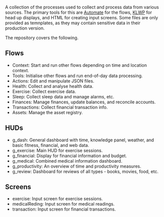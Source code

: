 A collection of the processes used to collect and process data from various sources. The primary tools for this are [Automate](https://llamalab.com/automate/) for the flows, [KLWP](https://help.kustom.rocks/) for head up displays, and HTML for creating input screens. Some files are only provided as temnplates, as they may contain sensitive data in their production version.

The repository covers the following.

## Flows

* Context: Start and run other flows depending on time and location context.
* Tools: Initialise other flows and run end-of-day data processing.
* Actions: Edit and manipulate JSON files.
* Health: Collect and analyse health data.
* Exercise: Collect exercise data.
* Sleep: Collect  sleep data and manage alarms, etc.
* Finances: Manage finances, update balances, and reconcile accounts.
* Transactions: Collect financial transaction info.
* Assets: Manage the asset registry.

## HUDs

* g_dash: General dashboard with time, knowledge panel, weather, and basic fitness, financial, and web data.
* g_exercise: Main HUD for exercise sessions.
* g_financial: Display for financial information and budget.
* g_medical: Combined medical information dashboard.
* g_productivity: An overview of time and productivity measures.
* g_review: Dashboard for reviews of all types - books, movies, food, etc.

## Screens

* exercise: Input screen for exercise sessions.
* medicalReding: Input screen for medical readings.
* transaction: Input screen for financial transactions.
